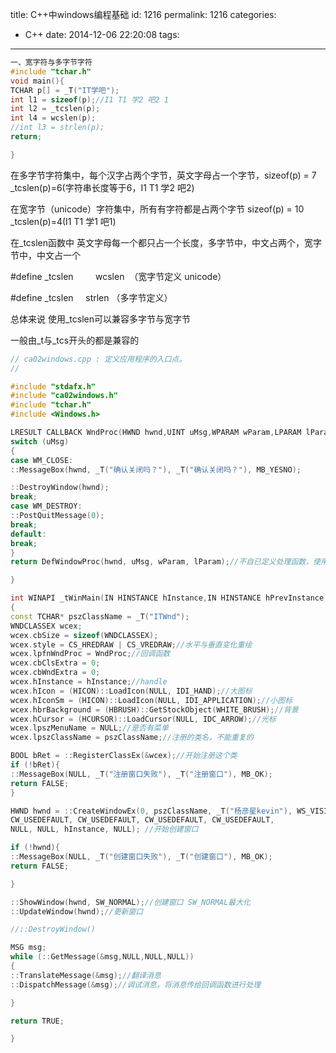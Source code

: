 title: C++中windows编程基础
id: 1216
permalink: 1216
categories:
  - C++
date: 2014-12-06 22:20:08
tags:
---

```  cpp
一、宽字符与多字节字符
#include "tchar.h"
void main(){
TCHAR p[] = _T("IT学吧");
int l1 = sizeof(p);//I1 T1 学2 吧2 1
int l2 = _tcslen(p);
int l4 = wcslen(p);
//int l3 = strlen(p);
return;

}
```

在多字节字符集中，每个汉字占两个字节，英文字母占一个字节，sizeof(p) = 7 _tcslen(p)=6(字符串长度等于6，I1 T1 学2 吧2)

在宽字节（unicode）字符集中，所有有字符都是占两个字节 sizeof(p) = 10 _tcslen(p)=4(I1 T1 学1 吧1)
<!-- more -->
在_tcslen函数中 英文字母每一个都只占一个长度，多字节中，中文占两个，宽字节中，中文占一个

#define _tcslen&#160;&#160;&#160;&#160;&#160;&#160;&#160;&#160; wcslen&#160; （宽字节定义 unicode）

#define _tcslen&#160;&#160;&#160;&#160; strlen （多字节定义）

总体来说 使用_tcslen可以兼容多字节与宽字节

一般由_t与_tcs开头的都是兼容的

```  cpp
// ca02windows.cpp : 定义应用程序的入口点。
//

#include "stdafx.h"
#include "ca02windows.h"
#include "tchar.h"
#include <Windows.h>

LRESULT CALLBACK WndProc(HWND hwnd,UINT uMsg,WPARAM wParam,LPARAM lParam){
switch (uMsg)
{
case WM_CLOSE:
::MessageBox(hwnd, _T("确认关闭吗？"), _T("确认关闭吗？"), MB_YESNO);

::DestroyWindow(hwnd);
break;
case WM_DESTROY:
::PostQuitMessage(0);
break;
default:
break;
}
return DefWindowProc(hwnd, uMsg, wParam, lParam);//不自已定义处理函数，使用系统自已的处理方法

}

int WINAPI _tWinMain(IN HINSTANCE hInstance,IN HINSTANCE hPrevInstance,IN LPTSTR lpCmdLine,IN int nShowCmd)
{
const TCHAR* pszClassName = _T("ITWnd");
WNDCLASSEX wcex;
wcex.cbSize = sizeof(WNDCLASSEX);
wcex.style = CS_HREDRAW | CS_VREDRAW;//水平与垂直变化重绘
wcex.lpfnWndProc = WndProc;//回调函数
wcex.cbClsExtra = 0;
wcex.cbWndExtra = 0;
wcex.hInstance = hInstance;//handle
wcex.hIcon = (HICON)::LoadIcon(NULL, IDI_HAND);//大图标
wcex.hIconSm = (HICON)::LoadIcon(NULL, IDI_APPLICATION);//小图标
wcex.hbrBackground = (HBRUSH)::GetStockObject(WHITE_BRUSH);//背景
wcex.hCursor = (HCURSOR)::LoadCursor(NULL, IDC_ARROW);//光标
wcex.lpszMenuName = NULL;//是否有菜单
wcex.lpszClassName = pszClassName;//注册的类名，不能重复的

BOOL bRet = ::RegisterClassEx(&wcex);//开始注册这个类
if (!bRet){
::MessageBox(NULL, _T("注册窗口失败"), _T("注册窗口"), MB_OK);
return FALSE;
}

HWND hwnd = ::CreateWindowEx(0, pszClassName, _T("杨彦星kevin"), WS_VISIBLE | WS_OVERLAPPEDWINDOW,
CW_USEDEFAULT, CW_USEDEFAULT, CW_USEDEFAULT, CW_USEDEFAULT,
NULL, NULL, hInstance, NULL); //开始创建窗口

if (!hwnd){
::MessageBox(NULL, _T("创建窗口失败"), _T("创建窗口"), MB_OK);
return FALSE;

}

::ShowWindow(hwnd, SW_NORMAL);//创建窗口 SW_NORMAL最大化
::UpdateWindow(hwnd);//更新窗口

//::DestroyWindow()

MSG msg;
while (::GetMessage(&msg,NULL,NULL,NULL))
{
::TranslateMessage(&msg);//翻译消息
::DispatchMessage(&msg);//调试消息，将消息传给回调函数进行处理

}

return TRUE;

}

```
